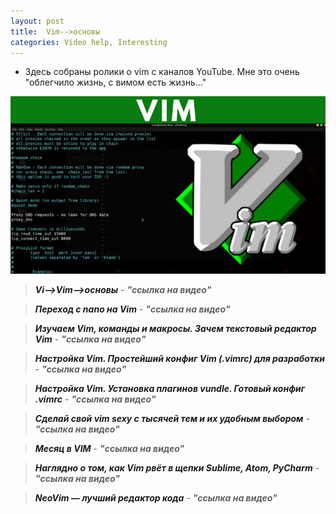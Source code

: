 ```yaml
---
layout: post
title:  Vim-->основы
categories: Video help, Interesting
---
```





- Здесь собраны ролики о vim с каналов YouTube. Мне это очень "облегчило жизнь, с вимом есть 
  жизнь..."

![](/image/my_image/vi-vim.jpg)

><a class="red" href="https://disk.yandex.ru/i/C1wTKtdMliES5g" target="_blank" >***Vi-->Vim-->основы*** </a> -
>***"ссылка на видео"***

><a class="red" href="https://disk.yandex.ru/i/7Ny4-iBtAN_0KQ" target="_blank" >***Переход с nano 
> на Vim***</a> - 
>***"ссылка на видео"***

><a class="red" href="https://disk.yandex.ru/i/ghMJpi3ekmNagQ" target="_blank" >***Изучаем Vim, 
> команды и макросы. Зачем текстовый редактор Vim***</a> - 
>***"ссылка на видео"***

><a class="red" href="https://disk.yandex.ru/i/m-H9WfCoXIUQnw" target="_blank" >***Настройка Vim. 
> Простейший конфиг Vim (.vimrc) для разработки***</a> - 
>***"ссылка на видео"***

><a class="red" href="https://disk.yandex.ru/i/Pw96BOl6bsOKwA" target="_blank" >***Настройка Vim. 
> Установка плагинов vundle. Готовый конфиг .vimrc***</a> - 
>***"ссылка на видео"***

><a class="red" href="https://disk.yandex.ru/i/Cudb6EyLD12U_w" target="_blank" >***Сделай свой vim 
> sexy с тысячей тем и их удобным выбором***</a> - 
>***"ссылка на видео"***

><a class="red" href="https://disk.yandex.ru/i/mhILK2BgpGwGyw" target="_blank" >***Месяц в VIM*** </a> -
>***"ссылка на видео"***

><a class="red" href="https://disk.yandex.ru/i/2AssptWGfZDVJw" target="_blank" >***Наглядно о том, как Vim рвёт в щепки Sublime, Atom, PyCharm*** </a> -
>***"ссылка на видео"***

><a class="red" href="https://disk.yandex.ru/i/Pl3R5PPwMA5vcg" target="_blank" >***NeoVim — 
лучший редактор кода*** </a> -
>***"ссылка на видео"***


<style type="text/css">
   a.red:link { text-decoration: none;}
   A:visited { text-decoration: none; }
   A:active { text-decoration: none; }
   a.red:hover { 
    font-size: 18px; /* Размер шрифта */
    font-weight: bold; /* Жирное начертание */
    color: blue; /* Цвет ссылки */
   /* border: 2px solid black;*/ /* Красная рамка при наведении курсора на ссылку */
   }
</style>